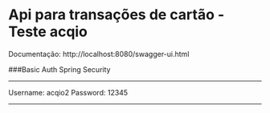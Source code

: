 # Api para transações de cartão - Teste acqio

Documentação: http://localhost:8080/swagger-ui.html

###Basic Auth Spring Security

------------
Username: acqio2
Password: 12345

------------
